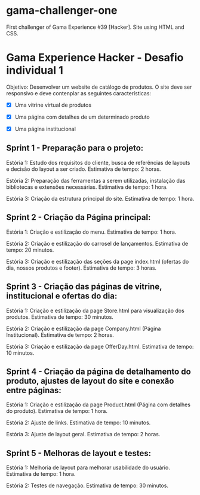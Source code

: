 # gama-challenger-one
First challenger of Gama Experience #39 [Hacker]. Site using HTML and CSS.


# Gama Experience Hacker - Desafio individual 1

Objetivo: Desenvolver um website de catálogo de produtos. O site deve ser responsivo e deve contenplar as seguintes características:

- [x] Uma vitrine virtual de produtos

- [x] Uma página com detalhes de um determinado produto

- [x] Uma página institucional


## Sprint 1 - Preparação para o projeto:

Estória 1: Estudo dos requisitos do cliente, busca de referências de layouts e decisão do layout a ser criado.
Estimativa de tempo: 2 horas.

Estória 2: Preparação das ferramentas a serem utilizadas, instalação das bibliotecas e extensões necessárias.
Estimativa de tempo: 1 hora.

Estória 3: Criação da estrutura principal do site.
Estimativa de tempo: 1 hora.

## Sprint 2 - Criação da Página principal:

Estória 1: Criação e estilização do menu.
Estimativa de tempo: 1 hora.

Estória 2: Criação e estilização do carrosel de lançamentos.
Estimativa de tempo: 20 minutos.

Estória 3: Criação e estilização das seções da page index.html (ofertas do dia, nossos produtos e footer).
Estimativa de tempo: 3 horas.

## Sprint 3 - Criação das páginas de vitrine, institucional e ofertas do dia:

Estória 1: Criação e estilização da page Store.html para visualização dos produtos.
Estimativa de tempo: 30 minutos.

Estória 2: Criação e estilização da page Company.html (Página Institucional).
Estimativa de tempo: 2 horas.

Estória 3: Criação e estilização da page OfferDay.html.
Estimativa de tempo: 10 minutos.

## Sprint 4 - Criação da página de detalhamento do produto, ajustes de layout do site e conexão entre páginas:

Estória 1: Criação e estilização da page Product.html (Página com detalhes do produto).
Estimativa de tempo: 1 hora.

Estória 2: Ajuste de links.
Estimativa de tempo: 10 minutos.

Estória 3: Ajuste de layout geral.
Estimativa de tempo: 2 horas.

## Sprint 5 - Melhoras de layout e testes:

Estória 1: Melhoria de layout para melhorar usabilidade do usuário.
Estimativa de tempo: 1 hora.

Estória 2: Testes de navegação.
Estimativa de tempo: 30 minutos.


